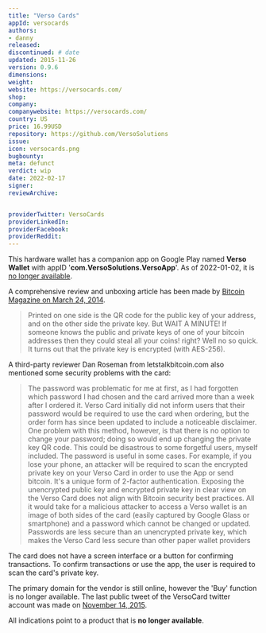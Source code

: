 ```yaml
---
title: "Verso Cards"
appId: versocards
authors:
- danny
released: 
discontinued: # date
updated: 2015-11-26
version: 0.9.6
dimensions: 
weight: 
website: https://versocards.com/
shop: 
company: 
companywebsite: https://versocards.com/
country: US
price: 16.99USD
repository: https://github.com/VersoSolutions
issue:
icon: versocards.png
bugbounty:
meta: defunct
verdict: wip
date: 2022-02-17
signer:
reviewArchive:


providerTwitter: VersoCards
providerLinkedIn: 
providerFacebook: 
providerReddit: 
---
```



This hardware wallet has a companion app on Google Play named **Verso Wallet** with appID '**com.VersoSolutions.VersoApp**'. As of 2022-01-02, it is [no longer available](https://play.google.com/store/apps/details?id=com.VersoSolutions.VersoApp).

A comprehensive review and unboxing article has been made by [Bitcoin Magazine on March 24, 2014](https://bitcoinmagazine.com/reviews/verso-unboxing-usage-1395713243).

> Printed on one side is the QR code for the public key of your address, and on the other side the private key. But WAIT A MINUTE! If someone knows the public and private keys of one of your bitcoin addresses then they could steal all your coins! right? Well no so quick. It turns out that the private key is encrypted (with AES-256).


A third-party reviewer Dan Roseman from letstalkbitcoin.com also mentioned some security problems with the card:

> The password was problematic for me at first, as I had forgotten which password I had chosen and the card arrived more than a week after I ordered it. Verso Card initially did not inform users that their password would be required to use the card when ordering, but the order form has since been updated to include a noticeable disclaimer. One problem with this method, however, is that there is no option to change your password; doing so would end up changing the private key QR code. This could be disastrous to some forgetful users, myself included. The password is useful in some cases. For example, if you lose your phone, an attacker will be required to scan the encrypted private key on your Verso Card in order to use the App or send bitcoin. It's a unique form of 2-factor authentication. Exposing the unencrypted public key and encrypted private key in clear view on the Verso Card does not align with Bitcoin security best practices. All it would take for a malicious attacker to access a Verso wallet is an image of both sides of the card (easily captured by Google Glass or smartphone) and a password which cannot be changed or updated. Passwords are less secure than an unencrypted private key, which makes the Verso Card less secure than other paper wallet providers

The card does not have a screen interface or a button for confirming transactions. To confirm transactions or use the app, the user is required to scan the card's private key.

The primary domain for the vendor is still online, however the 'Buy' function is no longer available. The last public tweet of the VersoCard twitter account was made on [November 14, 2015](https://twitter.com/VersoCards/status/661896010940227584). 

All indications point to a product that is **no longer available**.


